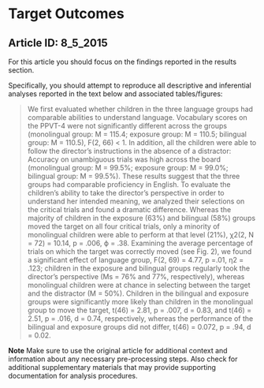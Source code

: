 # Target Outcomes
## Article ID: 8_5_2015

For this article you should focus on the findings reported in the results section.

Specifically, you should attempt to reproduce all descriptive and inferential analyses reported in the text below and associated tables/figures:

> We first evaluated whether children in the three language groups had comparable abilities to understand language. Vocabulary scores on the PPVT-4 were not significantly different across the groups (monolingual group: M = 115.4; exposure group: M = 110.5; bilingual group: M = 110.5), F(2, 66) < 1. In addition, all the children were able to follow the director’s instructions in the absence of a distractor: Accuracy on unambiguous trials was high across the board (monolingual group: M = 99.5%; exposure group: M = 99.0%; bilingual group: M = 99.5%). These results suggest that the three groups had comparable proficiency in English. To evaluate the children’s ability to take the director’s perspective in order to understand her intended meaning, we analyzed their selections on the critical trials and found a dramatic difference. Whereas the majority of children in the exposure (63%) and bilingual (58%) groups moved the target on all four critical trials, only a minority of monolingual children were able to perform at that level (21%), χ2(2, N = 72) = 10.14, p = .006, ϕ = .38. Examining the average percentage of trials on which the target was correctly moved (see Fig. 2), we found a significant effect of language group, F(2, 69) = 4.77, p  =.01, η2 = .123; children in the exposure and bilingual groups regularly took the director’s perspective (Ms = 76% and 77%, respectively), whereas monolingual children were at chance in selecting between the target and the distractor (M = 50%). Children in the bilingual and exposure groups were significantly more likely than children in the monolingual group to move the target, t(46) = 2.81, p = .007, d = 0.83, and t(46) = 2.51, p = .016, d = 0.74, respectively, whereas the performance of the bilingual and exposure groups did not differ, t(46) = 0.072, p = .94, d = 0.02.

**Note**
Make sure to use the original article for additional context and information about any necessary pre-processing steps. Also check for additional supplementary materials that may provide supporting documentation for analysis procedures.
